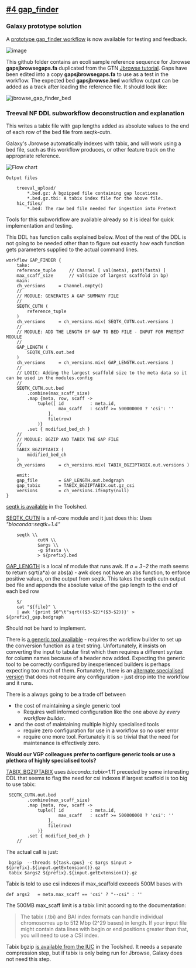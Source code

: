 ## [#4 gap_finder](https://github.com/sanger-tol/treeval/blob/dev/subworkflows/local/gap_finder.nf)

### Galaxy prototype solution

A [prototype gap_finder workflow](https://github.com/fubar2/treeval_gal/blob/main/gap_finder/Galaxy-Workflow-gap_finder_vgp_0.ga) is now available for testing and feedback.

![image](https://github.com/fubar2/treeval_gal/assets/6016266/81ed1757-8a87-4e10-af4c-4f3fae83bf95)

This github folder contains an ecoli sample reference sequence for Jbrowse **gapsjbrowsegaps.fa** duplicated from the GTN [Jbrowse tutorial](https://training.galaxyproject.org/training-material/topics/visualisation/tutorials/jbrowse/tutorial.html).
Gaps have been edited into a copy **gapsjbrowsegaps.fa** to use as a test in the workflow.
The expected bed **gapsjbrowse.bed** workflow output can be added as a track after loading the reference file. 
It should look like:

![jbrowse_gap_finder_bed](https://github.com/fubar2/treeval_gal/assets/6016266/41b3675d-9634-4087-bfc1-97e076cae409)


### Treeval NF DDL subworkflow deconstruction and explanation

This writes a tabix file with gap lengths added as absolute values to the end of each row of the bed file from seqtk-cutn.

Galaxy's Jbrowse automatically indexes with tabix, and will work using a bed file, such as this workflow produces, or other feature track on the appropriate reference.

![Flow chart](https://raw.githubusercontent.com/sanger-tol/treeval/dev/docs/images/v1-1-0/treeval_1_1_0_gap_finder.png)

```
Output files

    treeval_upload/
        *.bed.gz: A bgzipped file containing gap locations
        *.bed.gz.tbi: A tabix index file for the above file.
    hic_files/
        *.bed: The raw bed file needed for ingestion into Pretext
```

Tools for this subworkflow are available already so it is ideal for quick implementation and testing.

This DDL has function calls explained below.
Most of the rest of the DDL is not going to be needed other than to
figure out exactly how each function gets parameters supplied to the actual command lines.

```
workflow GAP_FINDER {
    take:
    reference_tuple     // Channel [ val(meta), path(fasta) ]
    max_scaff_size      // val(size of largest scaffold in bp)
    main:
    ch_versions     = Channel.empty()
    //
    // MODULE: GENERATES A GAP SUMMARY FILE
    //
    SEQTK_CUTN (
        reference_tuple
    )
    ch_versions     = ch_versions.mix( SEQTK_CUTN.out.versions )
    //
    // MODULE: ADD THE LENGTH OF GAP TO BED FILE - INPUT FOR PRETEXT MODULE
    //
    GAP_LENGTH (
        SEQTK_CUTN.out.bed
    )
    ch_versions     = ch_versions.mix( GAP_LENGTH.out.versions )
    //
    // LOGIC: Adding the largest scaffold size to the meta data so it can be used in the modules.config
    //
    SEQTK_CUTN.out.bed
        .combine(max_scaff_size)
        .map {meta, row, scaff ->
            tuple([ id          : meta.id,
                    max_scaff   : scaff >= 500000000 ? 'csi': ''
                ],
                file(row)
            )}
        .set { modified_bed_ch }
    //
    // MODULE: BGZIP AND TABIX THE GAP FILE
    //
    TABIX_BGZIPTABIX (
        modified_bed_ch
    )
    ch_versions     = ch_versions.mix( TABIX_BGZIPTABIX.out.versions )

    emit:
    gap_file        = GAP_LENGTH.out.bedgraph
    gap_tabix       = TABIX_BGZIPTABIX.out.gz_csi
    versions        = ch_versions.ifEmpty(null)
}
```


[seqtk is available](https://toolshed.g2.bx.psu.edu/view/iuc/seqtk/3da72230c066) in the Toolshed.

[SEQTK_CUTN](https://github.com/sanger-tol/treeval/blob/dev/modules/nf-core/seqtk/cutn/main.nf) is a nf-core module and it just does this:
Uses *"bioconda::seqtk=1.4"*

```
    seqtk \\
            cutN \\
            $args \\
            -g $fasta \\
            > ${prefix}.bed
```


[GAP_LENGTH](https://github.com/sanger-tol/treeval/blob/dev/modules/local/gap_length.nf) is a local nf module that runs awk. If _a = $3-$2_ the math seems to return sqrt(a*a) or abs(a) - awk does not have an abs function, to enforce positive values, on the output from seqtk. This takes the seqtk cutn output bed file and appends the absolute value of the gap length to the end of each bed row

```
    $/
    cat "${file}" \
    | awk '{print $0"\t"sqrt(($3-$2)*($3-$2))}' > ${prefix}_gap.bedgraph
```

Should not be hard to implement.

There is [a generic tool available](https://usegalaxy.eu/root?tool_id=toolshed.g2.bx.psu.edu/repos/devteam/column_maker/Add_a_column1/2.0) - requires the workflow builder to set up the conversion function as a text string. Unfortunately, it insists on converting the input to tabular first which then requires a different syntax for column names because of a header now added. Expecting the generic tool to be correctly configured by inexperienced builders is perhaps expecting too much of them. Fortunately, there is an [alternate specialised version](https://toolshed.g2.bx.psu.edu/view/fubar2/abslen_bed/551c076a635c) that does not require any configuration - just drop into the workflow and it runs.

There is a always going to be a trade off between
* the cost of maintaining a single generic tool
  * Requires well informed configuration like the one above *by every workflow builder*.
* and the cost of maintaining multiple highly specialised tools
  * require zero configuration for use in a workflow so no user error
  * require one more tool. Fortunately it is so trivial that the need for maintenance is effectively zero.

**Would our VGP colleagues prefer to configure generic tools or use a plethora of highly specialised tools?**

[TABIX_BGZIPTABIX](https://github.com/sanger-tol/treeval/blob/dev/subworkflows/local/gap_finder.nf) uses *bioconda::tabix=1.11* preceded by
some interesting DDL that seems to flag the need for csi indexes if largest scaffold is too big to use tabix:

```
 SEQTK_CUTN.out.bed
        .combine(max_scaff_size)
        .map {meta, row, scaff ->
            tuple([ id          : meta.id,
                    max_scaff   : scaff >= 500000000 ? 'csi': ''
                ],
                file(row)
            )}
        .set { modified_bed_ch }
    //
```
The actual call is just:

```
 bgzip  --threads ${task.cpus} -c $args $input > ${prefix}.${input.getExtension()}.gz
 tabix $args2 ${prefix}.${input.getExtension()}.gz
```
Tabix is told to use csi indexes if max_scaffold exceeds 500M bases with
```
def args2   = meta.max_scaff == 'csi' ? "--csi" : ''
```

The 500MB max_scaff limit is a tabix limit according to the documentation:

>The tabix (.tbi) and BAI index formats can handle individual chromosomes up to 512 Mbp (2^29 bases) in length. If your input file might contain data lines with begin or end positions greater than that, you will need to use a CSI index.

Tabix bgzip [is available from the IUC](https://toolshed.g2.bx.psu.edu/repository/browse_repositories?f-free-text-search=tabix&sort=name&operation=view_or_manage_repository&id=84a670226cfe30f4) in the Toolshed. It needs a separate compression step, but if tabix is only being run for Jbrowse, Galaxy does not need this step.

